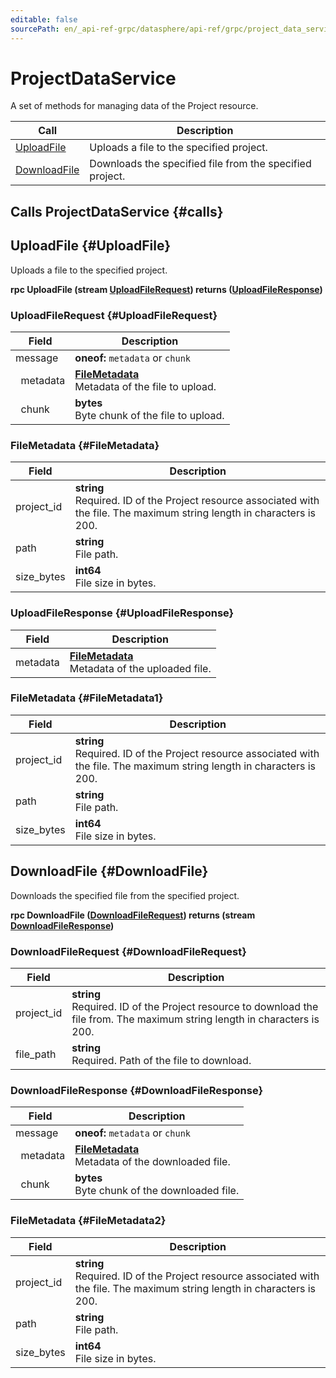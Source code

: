 ```yaml
---
editable: false
sourcePath: en/_api-ref-grpc/datasphere/api-ref/grpc/project_data_service.md
---
```


# ProjectDataService

A set of methods for managing data of the Project resource.

| Call | Description |
| --- | --- |
| [UploadFile](#UploadFile) | Uploads a file to the specified project. |
| [DownloadFile](#DownloadFile) | Downloads the specified file from the specified project. |

## Calls ProjectDataService {#calls}

## UploadFile {#UploadFile}

Uploads a file to the specified project.

**rpc UploadFile (stream [UploadFileRequest](#UploadFileRequest)) returns ([UploadFileResponse](#UploadFileResponse))**

### UploadFileRequest {#UploadFileRequest}

Field | Description
--- | ---
message | **oneof:** `metadata` or `chunk`<br>
&nbsp;&nbsp;metadata | **[FileMetadata](#FileMetadata)**<br>Metadata of the file to upload. 
&nbsp;&nbsp;chunk | **bytes**<br>Byte chunk of the file to upload. 


### FileMetadata {#FileMetadata}

Field | Description
--- | ---
project_id | **string**<br>Required. ID of the Project resource associated with the file. The maximum string length in characters is 200.
path | **string**<br>File path. 
size_bytes | **int64**<br>File size in bytes. 


### UploadFileResponse {#UploadFileResponse}

Field | Description
--- | ---
metadata | **[FileMetadata](#FileMetadata)**<br>Metadata of the uploaded file. 


### FileMetadata {#FileMetadata1}

Field | Description
--- | ---
project_id | **string**<br>Required. ID of the Project resource associated with the file. The maximum string length in characters is 200.
path | **string**<br>File path. 
size_bytes | **int64**<br>File size in bytes. 


## DownloadFile {#DownloadFile}

Downloads the specified file from the specified project.

**rpc DownloadFile ([DownloadFileRequest](#DownloadFileRequest)) returns (stream [DownloadFileResponse](#DownloadFileResponse))**

### DownloadFileRequest {#DownloadFileRequest}

Field | Description
--- | ---
project_id | **string**<br>Required. ID of the Project resource to download the file from. The maximum string length in characters is 200.
file_path | **string**<br>Required. Path of the file to download. 


### DownloadFileResponse {#DownloadFileResponse}

Field | Description
--- | ---
message | **oneof:** `metadata` or `chunk`<br>
&nbsp;&nbsp;metadata | **[FileMetadata](#FileMetadata)**<br>Metadata of the downloaded file. 
&nbsp;&nbsp;chunk | **bytes**<br>Byte chunk of the downloaded file. 


### FileMetadata {#FileMetadata2}

Field | Description
--- | ---
project_id | **string**<br>Required. ID of the Project resource associated with the file. The maximum string length in characters is 200.
path | **string**<br>File path. 
size_bytes | **int64**<br>File size in bytes. 


